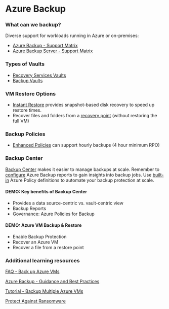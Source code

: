 # Azure Backup

### What can we backup?

Diverse support for workloads running in Azure or on-premises:

- [Azure Backup - Support Matrix](https://docs.microsoft.com/en-us/azure/backup/backup-support-matrix)
- [Azure Backup Server - Support Matrix](https://docs.microsoft.com/en-us/azure/backup/backup-mabs-protection-matrix)
   
### Types of Vaults
- [Recovery Services Vaults](https://docs.microsoft.com/en-us/azure/backup/backup-azure-recovery-services-vault-overview)
- [Backup Vaults](https://docs.microsoft.com/en-us/azure/backup/backup-vault-overview)

### VM Restore Options
  - [Instant Restore](https://docs.microsoft.com/en-us/azure/backup/backup-instant-restore-capability) provides snapshot-based disk recovery to speed up restore times.
  - Recover files and folders from a [recovery point](https://docs.microsoft.com/en-us/azure/backup/backup-azure-restore-files-from-vm) (without restoring the full VM)

### Backup Policies
  - [Enhanced Policies](https://docs.microsoft.com/en-us/azure/backup/backup-azure-vms-enhanced-policy) can support hourly backups (4 hour minimum RPO)

### Backup Center

[Backup Center](https://docs.microsoft.com/en-us/azure/backup/backup-overview#what-can-i-back-up) makes it easier to manage backups at scale.  Remember to [configure](https://docs.microsoft.com/en-us/azure/backup/configure-reports) Azure Backup reports to gain insights into backup jobs. Use [built-in](https://docs.microsoft.com/en-us/azure/backup/azure-policy-configure-diagnostics) Azure Policy definitions to automate your backup protection at scale.

#### DEMO: Key benefits of Backup Center

- Provides a data source-centric vs. vault-centric view 
- Backup Reports
- Governance: Azure Policies for Backup 

#### DEMO: Azure VM Backup & Restore 

- Enable Backup Protection
- Recover an Azure VM
- Recover a file from a restore point

### Additional learning resources

[FAQ - Back up Azure VMs](https://docs.microsoft.com/en-us/azure/backup/backup-azure-vm-backup-faq)

[Azure Backup - Guidance and Best Practices](https://docs.microsoft.com/en-us/azure/backup/guidance-best-practices)

[Tutorial - Backup Multiple Azure VMs](https://docs.microsoft.com/en-us/azure/backup/tutorial-backup-vm-at-scale)

[Protect Against Ransomware](https://docs.microsoft.com/en-us/azure/security/fundamentals/backup-plan-to-protect-against-ransomware)